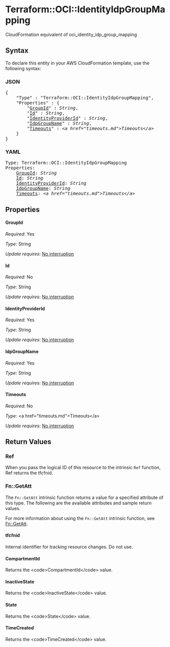 # Terraform::OCI::IdentityIdpGroupMapping

CloudFormation equivalent of oci_identity_idp_group_mapping

## Syntax

To declare this entity in your AWS CloudFormation template, use the following syntax:

### JSON

<pre>
{
    "Type" : "Terraform::OCI::IdentityIdpGroupMapping",
    "Properties" : {
        "<a href="#groupid" title="GroupId">GroupId</a>" : <i>String</i>,
        "<a href="#id" title="Id">Id</a>" : <i>String</i>,
        "<a href="#identityproviderid" title="IdentityProviderId">IdentityProviderId</a>" : <i>String</i>,
        "<a href="#idpgroupname" title="IdpGroupName">IdpGroupName</a>" : <i>String</i>,
        "<a href="#timeouts" title="Timeouts">Timeouts</a>" : <i>&lt;a href=&#34;timeouts.md&#34;&gt;Timeouts&lt;/a&gt;</i>
    }
}
</pre>

### YAML

<pre>
Type: Terraform::OCI::IdentityIdpGroupMapping
Properties:
    <a href="#groupid" title="GroupId">GroupId</a>: <i>String</i>
    <a href="#id" title="Id">Id</a>: <i>String</i>
    <a href="#identityproviderid" title="IdentityProviderId">IdentityProviderId</a>: <i>String</i>
    <a href="#idpgroupname" title="IdpGroupName">IdpGroupName</a>: <i>String</i>
    <a href="#timeouts" title="Timeouts">Timeouts</a>: <i>&lt;a href=&#34;timeouts.md&#34;&gt;Timeouts&lt;/a&gt;</i>
</pre>

## Properties

#### GroupId

_Required_: Yes

_Type_: String

_Update requires_: [No interruption](https://docs.aws.amazon.com/AWSCloudFormation/latest/UserGuide/using-cfn-updating-stacks-update-behaviors.html#update-no-interrupt)

#### Id

_Required_: No

_Type_: String

_Update requires_: [No interruption](https://docs.aws.amazon.com/AWSCloudFormation/latest/UserGuide/using-cfn-updating-stacks-update-behaviors.html#update-no-interrupt)

#### IdentityProviderId

_Required_: Yes

_Type_: String

_Update requires_: [No interruption](https://docs.aws.amazon.com/AWSCloudFormation/latest/UserGuide/using-cfn-updating-stacks-update-behaviors.html#update-no-interrupt)

#### IdpGroupName

_Required_: Yes

_Type_: String

_Update requires_: [No interruption](https://docs.aws.amazon.com/AWSCloudFormation/latest/UserGuide/using-cfn-updating-stacks-update-behaviors.html#update-no-interrupt)

#### Timeouts

_Required_: No

_Type_: &lt;a href=&#34;timeouts.md&#34;&gt;Timeouts&lt;/a&gt;

_Update requires_: [No interruption](https://docs.aws.amazon.com/AWSCloudFormation/latest/UserGuide/using-cfn-updating-stacks-update-behaviors.html#update-no-interrupt)

## Return Values

### Ref

When you pass the logical ID of this resource to the intrinsic `Ref` function, Ref returns the tfcfnid.

### Fn::GetAtt

The `Fn::GetAtt` intrinsic function returns a value for a specified attribute of this type. The following are the available attributes and sample return values.

For more information about using the `Fn::GetAtt` intrinsic function, see [Fn::GetAtt](https://docs.aws.amazon.com/AWSCloudFormation/latest/UserGuide/intrinsic-function-reference-getatt.html).

#### tfcfnid

Internal identifier for tracking resource changes. Do not use.

#### CompartmentId

Returns the &lt;code&gt;CompartmentId&lt;/code&gt; value.

#### InactiveState

Returns the &lt;code&gt;InactiveState&lt;/code&gt; value.

#### State

Returns the &lt;code&gt;State&lt;/code&gt; value.

#### TimeCreated

Returns the &lt;code&gt;TimeCreated&lt;/code&gt; value.

